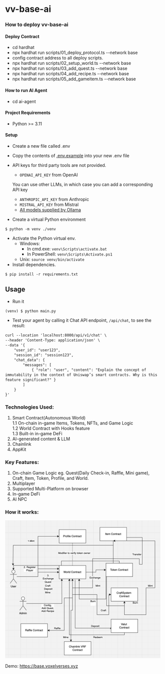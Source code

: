 # vv-base-ai

### How to deploy vv-base-ai

#### Deploy Contract
* cd hardhat
* npx hardhat run scripts/01_deploy_protocol.ts --network base
* config contract address to all deploy scripts.
* npx hardhat run scripts/02_setup_world.ts --network base
* npx hardhat run scripts/03_add_quest.ts --network base
* npx hardhat run scripts/04_add_recipe.ts --network base
* npx hardhat run scripts/05_add_gameitem.ts --network base

#### How to run AI Agent
* cd ai-agent
#### Project Requirements
- Python >= 3.11

#### Setup
- Create a new file called .env
- Copy the contents of [.env.example](.env.example) into your new .env file
- API keys for third party tools are not provided.
  - `OPENAI_API_KEY` from OpenAI
  
  You can use other LLMs, in which case you can add a corresponding API key
  - `ANTHROPIC_API_KEY` from Anthropic
  - `MISTRAL_API_KEY` from Mistral 
  - [All models supplied by Ollama](https://ollama.com/library)
- Create a virtual Python environment
```
$ python -m venv ./venv
```
- Activate the Python virtual env.
  - Windows:
    - In cmd.exe: `venv\Scripts\activate.bat`
    - In PowerShell: `venv\Scripts\Activate.ps1`
  - Unix: `source venv/bin/activate`
- Install dependencies.
```
$ pip install -r requirements.txt
```

## Usage
- Run it
```
(venv) $ python main.py
```
- Test your agent by calling it Chat API endpoint, `/api/chat`, to see the result:

```
curl --location 'localhost:8000/api/v1/chat' \
--header 'Content-Type: application/json' \
--data '{
    "user_id": "user123",
    "session_id": "session123",
    "chat_data": {
        "messages": [
            { "role": "user", "content": "Explain the concept of immutability in the context of Uniswap’s smart contracts. Why is this feature significant?" }
        ]
    }
}'
```

### Technologies Used:

1. Smart Contract(Autonomous World) \
    1.1 On-chain in-game Items, Tokens, NFTs, and Game Logic \
    1.2 World Contract with Hooks feature \
    1.3 Built-in in-game DeFi
2. AI-generated content & LLM
3. Chainlink
4. AppKit

### Key Features:

1. On-chain Game Logic eg. Quest(Daily Check-in, Raffle, Mini game), Craft, Item, Token, Profile, and World.
2. Multiplayer
3. Supported Multi-Platform on browser
4. In-game DeFi
5. AI NPC

### How it works:
![How it works](/howitwork.png "How it works")

Demo:
https://base.voxelverses.xyz

